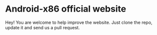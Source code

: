 # Android-x86 official website

Hey! You are welcome to help improve the website. Just clone the repo, update it and send us a pull request.
